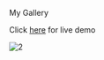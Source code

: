 My Gallery

Click [here](https://my-gallery-1999.netlify.app/) for live demo


![2](https://user-images.githubusercontent.com/84672321/224328240-ab8f6e04-7350-4fa3-9ea4-750f9991d055.png)

